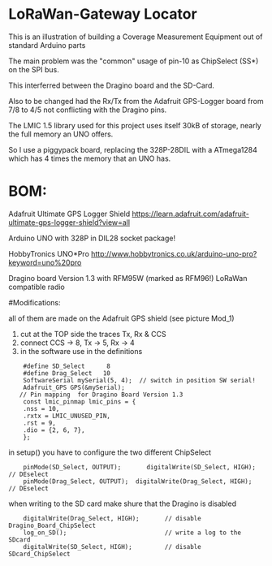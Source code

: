 # LoRaWan-Gateway Locator
This is an illustration of building a Coverage Measurement Equipment out of standard Arduino parts

The main problem was the "common" usage of pin-10 as ChipSelect (SS*) on the SPI bus.

This interferred between the Dragino board and the SD-Card.

Also to be changed had the Rx/Tx from the Adafruit GPS-Logger board from 7/8 to 4/5 not conflicting with the Dragino pins.

The LMIC 1.5 library used for this project uses itself 30kB of storage, nearly the full memory an UNO offers.

So I use a piggypack board, replacing the 328P-28DIL with a ATmega1284 which has 4 times the memory that an UNO has.


# BOM:
Adafruit Ultimate GPS Logger Shield  https://learn.adafruit.com/adafruit-ultimate-gps-logger-shield?view=all

Arduino UNO with 328P in DIL28 socket package!

HobbyTronics UNO*Pro http://www.hobbytronics.co.uk/arduino-uno-pro?keyword=uno%20pro

Dragino board Version 1.3 with RFM95W (marked as RFM96!) LoRaWan compatible radio

#Modifications:

all of them are made on the Adafruit GPS shield (see picture Mod_1)

1. cut at the TOP side the traces Tx, Rx & CCS
2. connect CCS -> 8, Tx -> 5, Rx -> 4
3. in the software use in the definitions
```
    #define SD_Select      8
    #define Drag_Select   10
    SoftwareSerial mySerial(5, 4);  // switch in position SW serial!
    Adafruit_GPS GPS(&mySerial);
   // Pin mapping  for Dragino Board Version 1.3
    const lmic_pinmap lmic_pins = {
    .nss = 10,
    .rxtx = LMIC_UNUSED_PIN,
    .rst = 9,
    .dio = {2, 6, 7},
    };
```

in setup() you have to configure the two different ChipSelect
```
    pinMode(SD_Select, OUTPUT);       digitalWrite(SD_Select, HIGH);  // DEselect 
    pinMode(Drag_Select, OUTPUT);  digitalWrite(Drag_Select, HIGH);   // DEselect
```  

when writing to the SD card make shure that the Dragino is disabled
```
    digitalWrite(Drag_Select, HIGH);       // disable Dragino_Board_ChipSelect
    log_on_SD();                           // write a log to the SDcard
    digitalWrite(SD_Select, HIGH);         // disable SDcard_ChipSelect
```  
  


